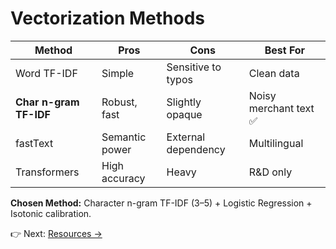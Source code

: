 # Vectorization Methods

| Method | Pros | Cons | Best For |
|-------|------|------|---------|
| Word TF-IDF | Simple | Sensitive to typos | Clean data |
| **Char n-gram TF-IDF** | Robust, fast | Slightly opaque | Noisy merchant text ✅ |
| fastText | Semantic power | External dependency | Multilingual |
| Transformers | High accuracy | Heavy | R&D only |

**Chosen Method:** Character n-gram TF-IDF (3–5) + Logistic Regression + Isotonic calibration.

👉 Next: [Resources →](resources.md)
